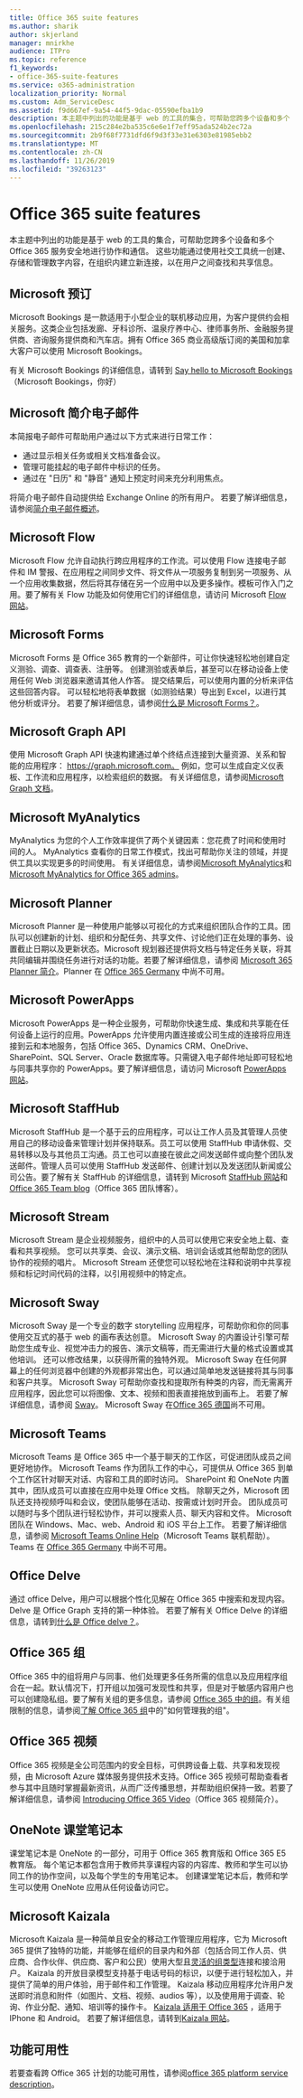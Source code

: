 ```yaml
---
title: Office 365 suite features
ms.author: sharik
author: skjerland
manager: mnirkhe
audience: ITPro
ms.topic: reference
f1_keywords:
- office-365-suite-features
ms.service: o365-administration
localization_priority: Normal
ms.custom: Adm_ServiceDesc
ms.assetid: f9d667ef-9a54-44f5-9dac-05590efba1b9
description: 本主题中列出的功能是基于 web 的工具的集合，可帮助您跨多个设备和多个 Office 365 服务安全地进行协作和通信。 这些功能通过使用社交工具统一创建、存储和管理数字内容，在组织内建立新连接，以在用户之间查找和共享信息。
ms.openlocfilehash: 215c284e2ba535c6e6e1f7eff95ada524b2ec72a
ms.sourcegitcommit: 2b9f68f7731dfd6f9d3f33e31e6303e81985ebb2
ms.translationtype: MT
ms.contentlocale: zh-CN
ms.lasthandoff: 11/26/2019
ms.locfileid: "39263123"
---
```

# <a name="office-365-suite-features"></a>Office 365 suite features

本主题中列出的功能是基于 web 的工具的集合，可帮助您跨多个设备和多个 Office 365 服务安全地进行协作和通信。 这些功能通过使用社交工具统一创建、存储和管理数字内容，在组织内建立新连接，以在用户之间查找和共享信息。
  
## <a name="microsoft-bookings"></a>Microsoft 预订

Microsoft Bookings 是一款适用于小型企业的联机移动应用，为客户提供约会相关服务。这类企业包括发廊、牙科诊所、温泉疗养中心、律师事务所、金融服务提供商、咨询服务提供商和汽车店。拥有 Office 365 商业高级版订阅的美国和加拿大客户可以使用 Microsoft Bookings。 
  
有关 Microsoft Bookings 的详细信息，请转到 [Say hello to Microsoft Bookings](https://support.office.com/en-us/article/Say-hello-to-Microsoft-Bookings-47403d64-a067-4754-9ae9-00157244c27d?ui=en-US&amp;rs=en-US&amp;ad=US)（Microsoft Bookings，你好）

## <a name="microsoft-briefing-email"></a>Microsoft 简介电子邮件

本简报电子邮件可帮助用户通过以下方式来进行日常工作：

* 通过显示相关任务或相关文档准备会议。
* 管理可能挂起的电子邮件中标识的任务。
* 通过在 "日历" 和 "静音" 通知上预定时间来充分利用焦点。

将简介电子邮件自动提供给 Exchange Online 的所有用户。 若要了解详细信息，请参阅[简介电子邮件概述](https://docs.microsoft.com/Briefing/be-overview)。

## <a name="microsoft-flow"></a>Microsoft Flow

Microsoft Flow 允许自动执行跨应用程序的工作流。可以使用 Flow 连接电子邮件和 IM 警报、在应用程之间同步文件、将文件从一项服务复制到另一项服务、从一个应用收集数据，然后将其存储在另一个应用中以及更多操作。模板可作入门之用。要了解有关 Flow 功能及如何使用它们的详细信息，请访问 Microsoft [Flow 网站](https://flow.microsoft.com/en-us/)。
  
## <a name="microsoft-forms"></a>Microsoft Forms

Microsoft Forms 是 Office 365 教育的一个新部件，可让你快速轻松地创建自定义测验、调查、调查表、注册等。 创建测验或表单后，甚至可以在移动设备上使用任何 Web 浏览器来邀请其他人作答。 提交结果后，可以使用内置的分析来评估这些回答内容。 可以轻松地将表单数据（如测验结果）导出到 Excel，以进行其他分析或评分。 若要了解详细信息，请参阅[什么是 Microsoft Forms？](https://support.office.com/en-us/forms)。
  
## <a name="microsoft-graph-api"></a>Microsoft Graph API

使用 Microsoft Graph API 快速构建通过单个终结点连接到大量资源、关系和智能的应用程序： https://graph.microsoft.com。 例如，您可以生成自定义仪表板、工作流和应用程序，以检索组织的数据。 有关详细信息，请参阅[Microsoft Graph 文档](https://go.microsoft.com/fwlink/?linkid=849595)。
  
## <a name="microsoft-myanalytics"></a>Microsoft MyAnalytics

MyAnalytics 为您的个人工作效率提供了两个关键因素：您花费了时间和使用时间的人。 MyAnalytics 查看你的日常工作模式，找出可帮助你关注的领域，并提供工具以实现更多的时间使用。 有关详细信息，请参阅[Microsoft MyAnalytics](https://products.office.com/business/myanalytics-personal-analytics)和[Microsoft MyAnalytics for Office 365 admins](https://docs.microsoft.com/workplace-analytics/myanalytics/overview/mya-for-admins)。
  
## <a name="microsoft-planner"></a>Microsoft Planner

Microsoft Planner 是一种使用户能够以可视化的方式来组织团队合作的工具。团队可以创建新的计划、组织和分配任务、共享文件、讨论他们正在处理的事务、设置截止日期以及更新状态。Microsoft 规划器还提供将文档与特定任务关联，将其共同编辑并围绕任务进行对话的功能。若要了解详细信息，请参阅 [Microsoft 365 Planner 简介](https://go.microsoft.com/fwlink/?LinkID=718016&amp;clcid=0x4809)。Planner 在 [Office 365 Germany](office-365-germany.md) 中尚不可用。
  
## <a name="microsoft-powerapps"></a>Microsoft PowerApps

Microsoft PowerApps 是一种企业服务，可帮助你快速生成、集成和共享能在任何设备上运行的应用。PowerApps 允许使用内置连接或公司生成的连接将应用连接到云和本地服务，包括 Office 365、Dynamics CRM、OneDrive、SharePoint、SQL Server、Oracle 数据库等。只需键入电子邮件地址即可轻松地与同事共享你的 PowerApps。要了解详细信息，请访问 Microsoft [PowerApps 网站](https://powerapps.microsoft.com/en-us/)。
  
## <a name="microsoft-staffhub"></a>Microsoft StaffHub

Microsoft StaffHub 是一个基于云的应用程序，可以让工作人员及其管理人员使用自己的移动设备来管理计划并保持联系。员工可以使用 StaffHub 申请休假、交易转移以及与其他员工沟通。员工也可以直接在彼此之间发送邮件或向整个团队发送邮件。管理人员可以使用 StaffHub 发送邮件、创建计划以及发送团队新闻或公司公告。要了解有关 StaffHub 的详细信息，请转到 Microsoft [StaffHub 网站](https://staffhub.office.com/)和 [Office 365 Team blog](https://www.microsoft.com/en-us/microsoft-365/blog/2017/01/12/microsoft-staffhub-is-here/)（Office 365 团队博客）。
  
## <a name="microsoft-stream"></a>Microsoft Stream

Microsoft Stream 是企业视频服务，组织中的人员可以使用它来安全地上载、查看和共享视频。 您可以共享类、会议、演示文稿、培训会话或其他帮助您的团队协作的视频的唱片。 Microsoft Stream 还使您可以轻松地在注释和说明中共享视频和标记时间代码的注释，以引用视频中的特定点。
  
## <a name="microsoft-sway"></a>Microsoft Sway

Microsoft Sway 是一个专业的数字 storytelling 应用程序，可帮助你和你的同事使用交互式的基于 web 的画布表达创意。 Microsoft Sway 的内置设计引擎可帮助您生成专业、视觉冲击力的报告、演示文稿等，而无需进行大量的格式设置或其他培训。 还可以修改结果，以获得所需的独特外观。 Microsoft Sway 在任何屏幕上的任何浏览器中创建的外观都非常出色，可以通过简单地发送链接将其与同事和客户共享。 Microsoft Sway 可帮助你查找和提取所有种类的内容，而无需离开应用程序，因此您可以将图像、文本、视频和图表直接拖放到画布上。 若要了解详细信息，请参阅 [Sway](https://sway.com)。 Microsoft Sway 在[Office 365 德国](office-365-germany.md)尚不可用。
  
## <a name="microsoft-teams"></a>Microsoft Teams

Microsoft Teams 是 Office 365 中一个基于聊天的工作区，可促进团队成员之间更好地协作。 Microsoft Teams 作为团队工作的中心，可提供从 Office 365 到单个工作区针对聊天对话、内容和工具的即时访问。 SharePoint 和 OneNote 内置其中，团队成员可以直接在应用中处理 Office 文档。 除聊天之外，Microsoft 团队还支持视频呼叫和会议，使团队能够在活动、按需或计划时开会。 团队成员可以随时与多个团队进行轻松协作，并可以搜索人员、聊天内容和文件。 Microsoft 团队在 Windows、Mac、web、Android 和 iOS 平台上工作。 若要了解详细信息，请参阅 [Microsoft Teams Online Help](https://go.microsoft.com/fwlink/?linkid=834413)（Microsoft Teams 联机帮助）。 Teams 在 [Office 365 Germany](office-365-germany.md) 中尚不可用。
  
## <a name="office-delve"></a>Office Delve

通过 office Delve，用户可以根据个性化见解在 Office 365 中搜索和发现内容。 Delve 是 Office Graph 支持的第一种体验。 若要了解有关 Office Delve 的详细信息，请转到[什么是 Office delve？](https://go.microsoft.com/fwlink/?LinkId=511463)。 
  
## <a name="office-365-groups"></a>Office 365 组

Office 365 中的组将用户与同事、他们处理更多任务所需的信息以及应用程序组合在一起。默认情况下，打开组以加强可发现性和共享，但是对于敏感内容用户也可以创建隐私组。要了解有关组的更多信息，请参阅 [Office 365 中的组](https://support.office.com/en-US/Article/Find-help-about-Groups-in-Office-365-7a9b321f-b76a-4d53-b98b-a2b0b7946de1)。有关组限制的信息，请参阅[了解 Office 365 组](https://go.microsoft.com/fwlink/?linkid=846714)中的"如何管理我的组"。
  
## <a name="office-365-video"></a>Office 365 视频

Office 365 视频是全公司范围内的安全目标，可供跨设备上载、共享和发现视频，由 Microsoft Azure 媒体服务提供技术支持。Office 365 视频可帮助查看者参与其中且随时掌握最新资讯，从而广泛传播思想，并帮助组织保持一致。若要了解详细信息，请参阅 [Introducing Office 365 Video](https://www.microsoft.com/en-us/microsoft-365/blog/2014/11/18/introducing-office-365-video/)（Office 365 视频简介）。
  
## <a name="onenote-class-notebook"></a>OneNote 课堂笔记本

课堂笔记本是 OneNote 的一部分，可用于 Office 365 教育版和 Office 365 E5 教育版。 每个笔记本都包含用于教师共享课程内容的内容库、教师和学生可以协同工作的协作空间，以及每个学生的专用笔记本。 创建课堂笔记本后，教师和学生可以使用 OneNote 应用从任何设备访问它。

## <a name="microsoft-kaizala"></a>Microsoft Kaizala

Microsoft Kaizala 是一种简单且安全的移动工作管理应用程序，它为 Microsoft 365 提供了独特的功能，并能够在组织的目录内和外部（包括合同工作人员、供应商、合作伙伴、供应商、客户和公民）使用大型且[灵活的组类型](https://techcommunity.microsoft.com/t5/Microsoft-Kaizala-Blog/Model-your-communication-needs-using-Kaizala/ba-p/299710)连接和接洽用户。 Kaizala 的开放目录模型支持基于电话号码的标识，以便于进行轻松加入，并提供了简单的用户体验，用于邮件和工作管理。 Kaizala 移动应用程序允许用户发送即时消息和附件（如图片、文档、视频、audios 等），以及使用用于调查、轮询、作业分配、通知、培训等的操作卡。 [Kaizala 适用于 Office 365](https://products.office.com/en/business/microsoft-kaizala) ，适用于 IPhone 和 Android。 若要了解详细信息，请转到[Kaizala 网站](https://products.office.com/en/business/microsoft-kaizala)。 
  
## <a name="feature-availability"></a>功能可用性

若要查看跨 Office 365 计划的功能可用性，请参阅[office 365 platform service description](office-365-platform-service-description.md)。
  

